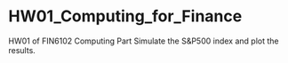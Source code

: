 # HW01_Computing_for_Finance
HW01 of FIN6102 Computing Part
Simulate the S&P500 index and plot the results.
